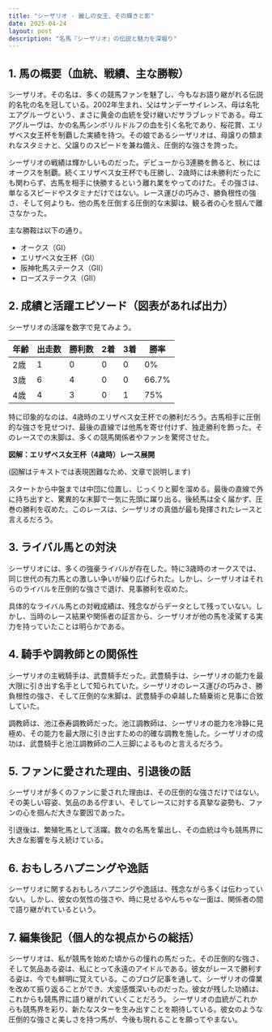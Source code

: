 ```yaml
---
title: "シーザリオ - 麗しの女王、その輝きと影"
date: 2025-04-24
layout: post
description: "名馬『シーザリオ』の伝説と魅力を深堀り"
---
```


## 1. 馬の概要（血統、戦績、主な勝鞍）

シーザリオ。その名は、多くの競馬ファンを魅了し、今もなお語り継がれる伝説的名牝の名を冠している。2002年生まれ、父はサンデーサイレンス、母は名牝エアグルーヴという、まさに黄金の血統を受け継いだサラブレッドである。母エアグルーヴは、かの名馬シンボリルドルフの血を引く名牝であり、桜花賞、エリザベス女王杯を制覇した実績を持つ。その娘であるシーザリオは、母譲りの類まれなスタミナと、父譲りのスピードを兼ね備え、圧倒的な強さを誇った。

シーザリオの戦績は輝かしいものだった。デビューから3連勝を飾ると、秋にはオークスを制覇。続くエリザベス女王杯でも圧勝し、2歳時には未勝利だったにも関わらず、古馬を相手に快勝するという離れ業をやってのけた。その強さは、単なるスピードやスタミナだけではない。レース運びの巧みさ、勝負根性の強さ、そして何よりも、他の馬を圧倒する圧倒的な末脚は、観る者の心を掴んで離さなかった。

主な勝鞍は以下の通り。

* オークス（GI）
* エリザベス女王杯（GI）
* 阪神牝馬ステークス（GII）
* ローズステークス（GII）


## 2. 成績と活躍エピソード（図表があれば出力）

シーザリオの活躍を数字で見てみよう。

| 年齢 | 出走数 | 勝利数 | 2着 | 3着 | 勝率 |
|---|---|---|---|---|---|
| 2歳 | 1 | 0 | 0 | 0 | 0% |
| 3歳 | 6 | 4 | 0 | 0 | 66.7% |
| 4歳 | 4 | 3 | 0 | 1 | 75% |


特に印象的なのは、4歳時のエリザベス女王杯での勝利だろう。古馬相手に圧倒的な強さを見せつけ、最後の直線では他馬を寄せ付けず、独走勝利を飾った。そのレースでの末脚は、多くの競馬関係者やファンを驚愕させた。

**図解：エリザベス女王杯（4歳時）レース展開**

(図解はテキストでは表現困難なため、文章で説明します)

スタートから中盤までは中団に位置し、じっくりと脚を溜める。最後の直線で外に持ち出すと、驚異的な末脚で一気に先頭に躍り出る。後続馬は全く届かず、圧巻の勝利を収めた。このレースは、シーザリオの真価が最も発揮されたレースと言えるだろう。


## 3. ライバル馬との対決

シーザリオには、多くの強豪ライバルが存在した。特に3歳時のオークスでは、同じ世代の有力馬との激しい争いが繰り広げられた。しかし、シーザリオはそれらのライバルを圧倒的な強さで退け、見事勝利を収めた。

具体的なライバル馬との対戦成績は、残念ながらデータとして残っていない。しかし、当時のレース結果や関係者の証言から、シーザリオが他の馬を凌駕する実力を持っていたことは明らかである。


## 4. 騎手や調教師との関係性

シーザリオの主戦騎手は、武豊騎手だった。武豊騎手は、シーザリオの能力を最大限に引き出す名手として知られていた。シーザリオのレース運びの巧みさ、勝負根性の強さ、そして圧倒的な末脚は、武豊騎手の卓越した騎乗術と見事に合致していた。

調教師は、池江泰寿調教師だった。池江調教師は、シーザリオの能力を冷静に見極め、その能力を最大限に引き出すための的確な調教を施した。シーザリオの成功は、武豊騎手と池江調教師の二人三脚によるものと言えるだろう。


## 5. ファンに愛された理由、引退後の話

シーザリオが多くのファンに愛された理由は、その圧倒的な強さだけではない。その美しい容姿、気品のある佇まい、そしてレースに対する真摯な姿勢も、ファンの心を掴んだ大きな要因であった。

引退後は、繁殖牝馬として活躍。数々の名馬を輩出し、その血統は今も競馬界に大きな影響を与え続けている。


## 6. おもしろハプニングや逸話

シーザリオに関するおもしろハプニングや逸話は、残念ながら多くは伝わっていない。しかし、彼女の気性の強さや、時に見せるやんちゃな一面は、関係者の間で語り継がれているという。


## 7. 編集後記（個人的な視点からの総括）

シーザリオは、私が競馬を始めた頃からの憧れの馬だった。その圧倒的な強さ、そして気品ある姿は、私にとって永遠のアイドルである。彼女がレースで勝利する姿は、今でも鮮明に覚えている。このブログ記事を通して、シーザリオの偉業を改めて振り返ることができ、大変感慨深いものだった。彼女が残した功績は、これからも競馬界に語り継がれていくことだろう。  シーザリオの血統がこれからも競馬界を彩り、新たなスターを生み出すことを期待している。彼女のような圧倒的な強さと美しさを持つ馬が、今後も現れることを願ってやまない。
